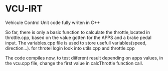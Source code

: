 # VCU-IRT
Vehicule Control Unit code fully writen in C++

So far, there is only a basic function to calculate the throttle,located in throttle.cpp, based on the value gotten for the APPS and a brake pedal input. The variables.cpp file is used to store usefull variables(speed, direction...).  for throtel login look into utils.cpp and throttle.cpp 

The code compiles now, to test diiferent result depending on apps values, in the vcu.cpp file, change the first value in calcThrottle function call.
